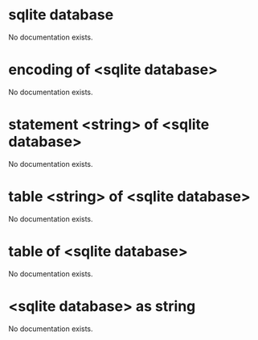 # sqlite database

No documentation exists.

# encoding of &lt;sqlite database&gt;

No documentation exists.

# statement &lt;string&gt; of &lt;sqlite database&gt;

No documentation exists.

# table &lt;string&gt; of &lt;sqlite database&gt;

No documentation exists.

# table of &lt;sqlite database&gt;

No documentation exists.

# &lt;sqlite database&gt; as string

No documentation exists.
